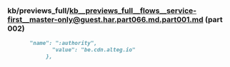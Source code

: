 ### kb/previews_full/kb__previews_full__flows__service-first__master-only@guest.har.part066.md.part001.md (part 002)

```md
       "name": ":authority",
              "value": "be.cdn.alteg.io"
            },
         
```

```
